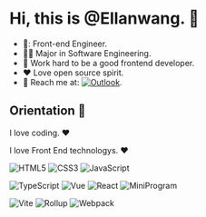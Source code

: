 # Hi, this is @Ellanwang. :wave: 

- 🏣: Front-end Engineer.
- :man_technologist: Major in Software Engineering.
- :dart: Work hard to be a good frontend developer.
- :heart: Love open source spirit.
- :email: Reach me at: [![Outlook](https://img.shields.io/badge/-Outlook-0078d4?style=for-the-badge&logo=mail.ru)](mailto:foreveralan09@hotmail.com).


## Orientation :dart:

I love coding. :heart:

I love Front End technologys. :heart:

<p>

![HTML5](https://img.shields.io/badge/-HTML5-red?style=for-the-badge&logo=html5&logoColor=white)
![CSS3](https://img.shields.io/badge/-CSS3-blue?style=for-the-badge&logo=css3&logoColor=white)
![JavaScript](https://img.shields.io/badge/-JavaScript-yellow?style=for-the-badge&logo=javascript&logoColor=white)

</p>

<p>

![TypeScript](https://img.shields.io/badge/-TypeScript-blue?logo=typescript&logoColor=white)
![Vue](https://img.shields.io/badge/-Vue-34495e?logo=vue.js)
![React](https://img.shields.io/badge/-React-282c34?logo=react)
![MiniProgram](https://img.shields.io/badge/-MiniProgram-07c160?logo=wechat&logoColor=white)

</p>

<p>

![Vite](https://img.shields.io/badge/-Vite-646cff?logo=vite&logoColor=white)
![Rollup](https://img.shields.io/badge/-Rollup-ef3335?logo=rollup.js&logoColor=white)
![Webpack](https://img.shields.io/badge/-Webpack-1a6bac?logo=webpack)

</p>
